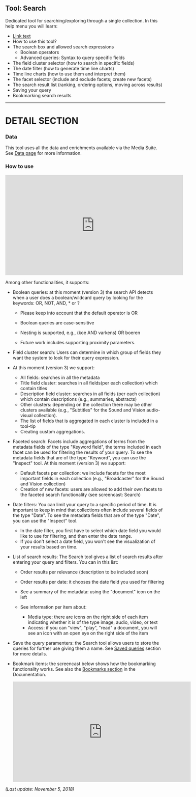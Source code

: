 Tool: Search
---

Dedicated tool for searching/exploring through a single collection. In this help menu you will learn:

- [Link text](#some-id)
- How to use this tool?
- The search box and allowed search expressions 
  - Boolean operators
  - Advanced queries: Syntax to query specific fields
- The field cluster selector (how to search in specific fields)
- The date filter (how to generate time line charts)
- Time line charts (how to use them and interpret them)
- The facet selector (include and exclude facets; create new facets)
- The search result list (ranking, ordering options, moving across results)
- Saving your query
- Bookmarking search results

---

# <a name="some-id"></a> DETAIL SECTION

### Data

This tool uses all the data and enrichments available via the Media Suite. See [Data page](http://mediasuite.clariah.nl/data) for more information.

### How to use

<iframe width="560" height="315" src="https://www.youtube.com/embed/cA7c53e-MAQ" frameborder="0" allow="accelerometer; autoplay; encrypted-media; gyroscope; picture-in-picture" allowfullscreen></iframe>





Among other functionalities, it supports:

* Boolean queries: at this moment (version 3) the search API detects when a user does a boolean/wildcard query by looking for the keywords: OR, NOT, AND, * or ?

  *   Please keep into account that the default operator is OR

  *   Boolean queries are case-sensitive

  *   Nesting is supported, e.g., (koe AND varkens) OR boeren

  *   Future work includes supporting proximity parameters.

* Field cluster search: Users can determine in which group of fields they want the system to look for their query expression.

* At this moment (version 3) we support:

  *   All fields: searches in all the metadata
  *   Title field cluster: searches in all fields(per each collection) which contain titles
  *   Description field cluster: searches in all fields (per each collection) which contain descriptions (e.g., summaries, abstracts)
  *   Other clusters: depending on the collection there may be other clusters available (e.g., "Subtitles" for the Sound and Vision audio-visual collection).
  *   The list of fields that is aggregated in each cluster is included in a tool-tip
  *   Creating custom aggregations.

* Faceted search: Facets include aggregations of terms from the metadata fields of the type "Keyword field", the terms included in each facet can be used for filtering the results of your query. To see the metadata fields that are of the type "Keyword", you can use the "Inspect" tool. At this moment (version 3) we support:

  *   Default facets per collection: we include facets for the most important fields in each collection (e.g., "Broadcaster" for the Sound and Vision collection)
  *   Creation of new facets: users are allowed to add their own facets to the faceted search functionality (see screencast: Search)

* Date filters: You can limit your query to a specific period of time. It is important to keep in mind that collections often include several fields of the type "Date". To see the metadata fields that are of the type "Date", you can use the "Inspect" tool.

  *   In the date filter, you first have to select which date field you would like to use for filtering, and then enter the date range.
  *   If you don't select a date field, you won't see the visualization of your results based on time.

* List of search results: The Search tool gives a list of search results after entering your query and filters. You can in this list:

  *   Order results per relevance (description to be included soon)

  *   Order results per date: it chooses the date field you used for filtering

  *   See a summary of the metadata: using the "document" icon on the left

  *   See information per item about:

      *   Media type: there are icons on the right side of each item indicating whether it is of the type image, audio, video, or text
      *   Access: if you can "view", "play", "read" a document, you will see an icon with an open eye on the right side of the item

* Save the query paramenters: the Search tool allows users to store the queries for further use giving them a name. See [Saved queries](http://mediasuite.clariah.nl/documentation/workspace/user-projects/queries) section for more details.

* Bookmark items: the screencast below shows how the bookmarking functionality works. See also the [Bookmarks section](http://mediasuite.clariah.nl/documentation/workspace/user-projects/bookmarks) in the Documentation.

  	<iframe width="560" height="315" src="https://www.youtube.com/embed/2fVNz6eh6Sg" frameborder="0" allow="accelerometer; autoplay; encrypted-media; gyroscope; picture-in-picture" allowfullscreen></iframe>


*(Last update: November 5, 2018)*